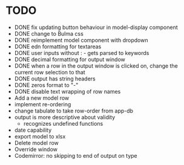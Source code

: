 # TODO

* DONE fix updating button behaviour in model-display component
* DONE change to Bulma css
* DONE reimplement model component with dropdown
* DONE edn formatting for textareas
* DONE user inputs without : - gets parsed to keywords
* DONE decimal formatting for output window
* DONE when a row in the output window is clicked on, change the current row selection to that
* DONE output has string headers
* DONE zeros format to "-"
* DONE disable text wrapping of row names
* Add a new model row
* implement re-ordering
* change tabulate to take row-order from app-db
* output is more descriptive about validity
  * recognizes undefined functions
* date capability
* export model to xlsx
* Delete model row
* Override window
* Codemirror: no skipping to end of output on type
